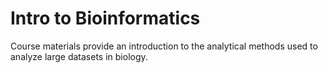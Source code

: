 # Intro to Bioinformatics
 Course materials provide an introduction to the analytical methods used to analyze large datasets in biology.
